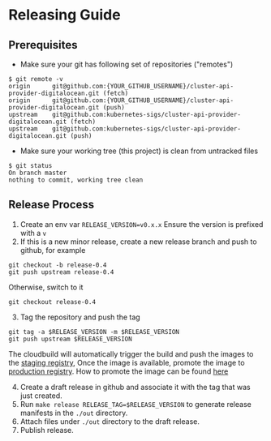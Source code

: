 # Releasing Guide

## Prerequisites

- Make sure your git has following set of repositories ("remotes")

```shell
$ git remote -v
origin	    git@github.com:{YOUR_GITHUB_USERNAME}/cluster-api-provider-digitalocean.git (fetch)
origin	    git@github.com:{YOUR_GITHUB_USERNAME}/cluster-api-provider-digitalocean.git (push)
upstream	git@github.com:kubernetes-sigs/cluster-api-provider-digitalocean.git (fetch)
upstream	git@github.com:kubernetes-sigs/cluster-api-provider-digitalocean.git (push)
```

- Make sure your working tree (this project) is clean from untracked files

```shell
$ git status
On branch master
nothing to commit, working tree clean
```

## Release Process

1. Create an env var `RELEASE_VERSION=v0.x.x` Ensure the version is prefixed with a `v`
2. If this is a new minor release, create a new release branch and push to github, for example

```shell
git checkout -b release-0.4
git push upstream release-0.4
```

Otherwise, switch to it

```shell
git checkout release-0.4
```

3. Tag the repository and push the tag

```shell
git tag -a $RELEASE_VERSION -m $RELEASE_VERSION
git push upstream $RELEASE_VERSION
```

The cloudbuild will automatically trigger the build and push the images to the [staging registry][staging-registry], Once the image is available, promote the image to [production registry][production registry]. How to promote the image can be found [here][image-promoter]

4. Create a draft release in github and associate it with the tag that was just created.
5. Run `make release RELEASE_TAG=$RELEASE_VERSION` to generate release manifests in the `./out` directory.
6. Attach files under `./out` directory to the draft release.
7. Publish release.

[staging-registry]: https://gcr.io/k8s-staging-cluster-api-do
[production registry]: https://us.gcr.io/k8s-artifacts-prod/cluster-api-do
[image-promoter]: https://github.com/kubernetes/k8s.io/tree/main/k8s.gcr.io#image-promoter
